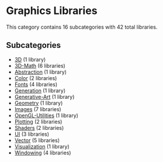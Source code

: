 # Graphics Libraries

This category contains 16 subcategories with 42 total libraries.

## Subcategories

- [3D](3D.md) (1 library)
- [3D-Math](3D-Math.md) (6 libraries)
- [Abstraction](Abstraction.md) (1 library)
- [Color](Color.md) (2 libraries)
- [Fonts](Fonts.md) (4 libraries)
- [Generation](Generation.md) (1 library)
- [Generative-Art](Generative-Art.md) (1 library)
- [Geometry](Geometry.md) (1 library)
- [Images](Images.md) (7 libraries)
- [OpenGL-Utilities](OpenGL-Utilities.md) (1 library)
- [Plotting](Plotting.md) (2 libraries)
- [Shaders](Shaders.md) (2 libraries)
- [UI](UI.md) (3 libraries)
- [Vector](Vector.md) (5 libraries)
- [Visualization](Visualization.md) (1 library)
- [Windowing](Windowing.md) (4 libraries)
